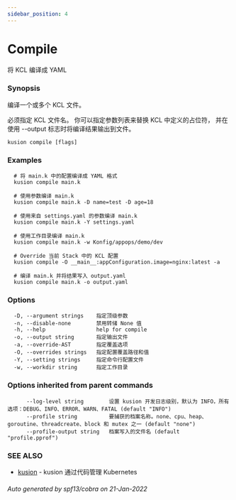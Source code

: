 ```yaml
---
sidebar_position: 4
---
```

# Compile

将 KCL 编译成 YAML

### Synopsis

编译一个或多个 KCL 文件。

必须指定 KCL 文件名。 你可以指定参数列表来替换 KCL 中定义的占位符， 并在使用 --output 标志时将编译结果输出到文件。

```
kusion compile [flags]
```

### Examples

```
  # 将 main.k 中的配置编译成 YAML 格式
  kusion compile main.k
  
  # 使用参数编译 main.k
  kusion compile main.k -D name=test -D age=18
  
  # 使用来自 settings.yaml 的参数编译 main.k
  kusion compile main.k -Y settings.yaml
  
  # 使用工作目录编译 main.k
  kusion compile main.k -w Konfig/appops/demo/dev
  
  # Override 当前 Stack 中的 KCL 配置
  kusion compile -O __main__:appConfiguration.image=nginx:latest -a
  
  # 编译 main.k 并将结果写入 output.yaml
  kusion compile main.k -o output.yaml
```

### Options

```
  -D, --argument strings    指定顶级参数
  -n, --disable-none        禁用转储 None 值
  -h, --help                help for compile
  -o, --output string       指定输出文件
  -a, --override-AST        指定覆盖选项
  -O, --overrides strings   指定配置覆盖路径和值
  -Y, --setting strings     指定命令行配置文件
  -w, --workdir string      指定工作目录
```

### Options inherited from parent commands

```
      --log-level string        设置 kusion 开发日志级别，默认为 INFO，所有选项：DEBUG、INFO、ERROR、WARN、FATAL (default "INFO")
      --profile string          要捕获的档案名称。none、cpu、heap、goroutine、threadcreate、block 和 mutex 之一 (default "none")
      --profile-output string   档案写入的文件名 (default "profile.pprof")
```

### SEE ALSO

* [kusion](./overview.md)	 - kusion 通过代码管理 Kubernetes

###### Auto generated by spf13/cobra on 21-Jan-2022
